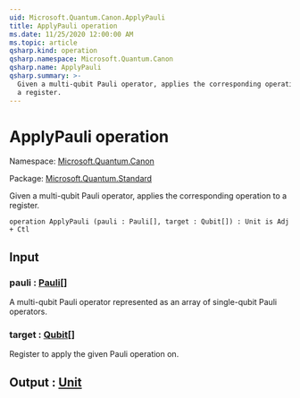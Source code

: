 ```yaml
---
uid: Microsoft.Quantum.Canon.ApplyPauli
title: ApplyPauli operation
ms.date: 11/25/2020 12:00:00 AM
ms.topic: article
qsharp.kind: operation
qsharp.namespace: Microsoft.Quantum.Canon
qsharp.name: ApplyPauli
qsharp.summary: >-
  Given a multi-qubit Pauli operator, applies the corresponding operation to
  a register.
---
```


# ApplyPauli operation

Namespace: [Microsoft.Quantum.Canon](xref:Microsoft.Quantum.Canon)

Package: [Microsoft.Quantum.Standard](https://nuget.org/packages/Microsoft.Quantum.Standard)


Given a multi-qubit Pauli operator, applies the corresponding operation toa register.

```qsharp
operation ApplyPauli (pauli : Pauli[], target : Qubit[]) : Unit is Adj + Ctl
```


## Input

### pauli : [Pauli](xref:microsoft.quantum.user-guide.language.types)[]

A multi-qubit Pauli operator represented as an array of single-qubit Pauli operators.


### target : [Qubit](xref:microsoft.quantum.concepts.the-qubit)[]

Register to apply the given Pauli operation on.



## Output : [Unit](xref:microsoft.quantum.user-guide.language.types)

